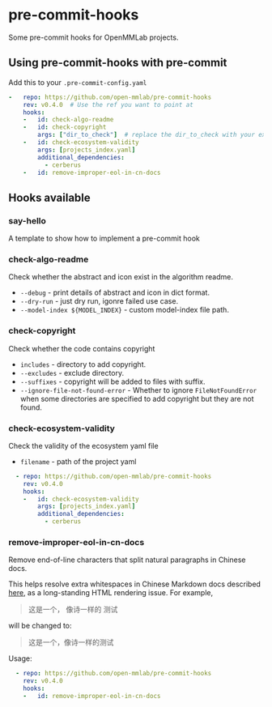# pre-commit-hooks

Some pre-commit hooks for OpenMMLab projects.

## Using pre-commit-hooks with pre-commit

Add this to your `.pre-commit-config.yaml`

```yaml
-   repo: https://github.com/open-mmlab/pre-commit-hooks
    rev: v0.4.0  # Use the ref you want to point at
    hooks:
    -   id: check-algo-readme
    -   id: check-copyright
        args: ["dir_to_check"]  # replace the dir_to_check with your expected directory to check
    -   id: check-ecosystem-validity
        args: [projects_index.yaml]
        additional_dependencies:
          - cerberus
    -   id: remove-improper-eol-in-cn-docs
```

## Hooks available

### say-hello

A template to show how to implement a pre-commit hook

### check-algo-readme

Check whether the abstract and icon exist in the algorithm readme.

- `--debug` - print details of abstract and icon in dict format.
- `--dry-run` - just dry run, igonre failed use case.
- `--model-index ${MODEL_INDEX}` - custom model-index file path.

### check-copyright

Check whether the code contains copyright

- `includes` - directory to add copyright.
- `--excludes` - exclude directory.
- `--suffixes` - copyright will be added to files with suffix.
- `--ignore-file-not-found-error` - Whether to ignore `FileNotFoundError` when some directories are specified to add copyright but they are not found.

### check-ecosystem-validity

Check the validity of the ecosystem yaml file

- `filename` - path of the project yaml

```yaml
  - repo: https://github.com/open-mmlab/pre-commit-hooks
    rev: v0.4.0
    hooks:
    -   id: check-ecosystem-validity
        args: [projects_index.yaml]
        additional_dependencies:
          - cerberus
```

### remove-improper-eol-in-cn-docs

Remove end-of-line characters that split natural paragraphs in Chinese docs.

This helps resolve extra whitespaces in Chinese Markdown docs described [here](https://stackoverflow.com/questions/8550112/prevent-workaround-browser-converting-n-between-lines-into-space-for-chinese/8551033#8551033), as a long-standing HTML rendering issue. For example,

> 这是一个，
> 像诗一样的
> 测试

will be changed to:

> 这是一个，像诗一样的测试

Usage:

```yaml
  - repo: https://github.com/open-mmlab/pre-commit-hooks
    rev: v0.4.0
    hooks:
    -   id: remove-improper-eol-in-cn-docs
```
